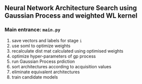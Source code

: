 ## Neural Network Architecture Search using Gaussian Process and weighted WL kernel

### Main entrance: `main.py`
1. save vectors and labels for stage `i`
2. use soml to optimize weights
3. recalculate dist mat calculated using optimised weights
4. optimize hyper-parameters of gp process
5. run Gaussian Process prdiction
6. sort architectures according to acquisition values
7. eliminate equivalent architectures
8. train candidate models
